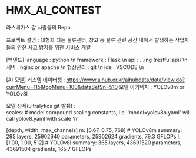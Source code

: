 # HMX_AI_CONTEST
라스베가스 갈 사람들의 Repo

프로젝트 설명 : 대형화 되는 물류센터, 창고 등 물류 관련 공간 내에서 발생하는 작업자들의 안전 사고 방지를 위한 서비스 개발


[백엔드]
language : python \n
framework :  Flask \n 
api : ...ing (restful api) \n
서버 : nginx or apache \n
형상관리 : git \n
ide : VSCODE \n


[AI 모델]
커스템 데이터셋 : https://www.aihub.or.kr/aihubdata/data/view.do?currMenu=115&topMenu=100&dataSetSn=510
모델 아키텍처 : YOLOv8m or YOLOv8l


모델 상세(ultralytics git 발췌) :  
scales: # model compound scaling constants, i.e. 'model=yolov8n.yaml' will call yolov8.yaml with scale 'n'
  
[depth, width, max_channels]
m: [0.67, 0.75, 768] # YOLOv8m summary: 295 layers, 25902640 parameters, 25902624 gradients,  79.3 GFLOPs
l: [1.00, 1.00, 512] # YOLOv8l summary: 365 layers, 43691520 parameters, 43691504 gradients, 165.7 GFLOPs
